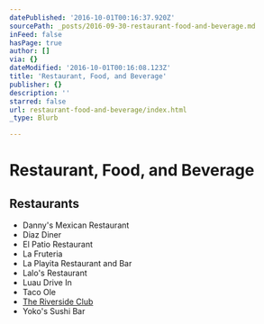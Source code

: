 ```yaml
---
datePublished: '2016-10-01T00:16:37.920Z'
sourcePath: _posts/2016-09-30-restaurant-food-and-beverage.md
inFeed: false
hasPage: true
author: []
via: {}
dateModified: '2016-10-01T00:16:08.123Z'
title: 'Restaurant, Food, and Beverage'
publisher: {}
description: ''
starred: false
url: restaurant-food-and-beverage/index.html
_type: Blurb

---
```

# Restaurant, Food, and Beverage

## Restaurants

* Danny's Mexican Restaurant
* Diaz Diner
* El Patio Restaurant
* La Fruteria
* La Playita Restaurant and Bar
* Lalo's Restaurant
* Luau Drive In
* Taco Ole
* [The Riverside Club][0]
* Yoko's Sushi Bar

[0]: http://www.ontheriver.net/ "The Riverside Club"